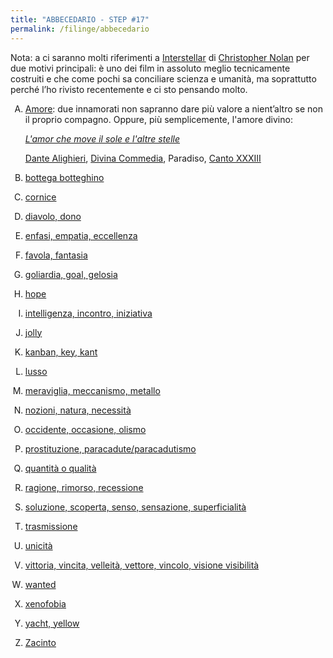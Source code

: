 ```yaml
---
title: "ABBECEDARIO - STEP #17"
permalink: /filinge/abbecedario
---
```

Nota: a ci saranno molti riferimenti a [Interstellar](https://www.imdb.com/title/tt0816692/) di [Christopher Nolan](https://www.imdb.com/name/nm0634240/) per due motivi principali: è uno dei film in assoluto meglio tecnicamente costruiti e che come pochi sa conciliare scienza e umanità, ma soprattutto perché l’ho rivisto recentemente e ci sto pensando molto.

1. <a href="http://treccani.it/enciclopedia/amore/" rel="noopener noreferrer" target="_blank">Amore</a>: due innamorati non sapranno dare più valore a nient’altro se non il proprio compagno. Oppure, più semplicemente, l'amore divino:
	
	*<a href="https://it.wikipedia.org/wiki/L%27amor_che_move_il_sole_e_l%27altre_stelle" rel="noopener noreferrer" target="_blank">L'amor che move il sole e l'altre stelle</a>*
	
	<a href="http://www.treccani.it/enciclopedia/dante-alighieri" rel="noopener noreferrer" target="_blank">Dante Alighieri</a>, <a href="http://www.treccani.it/enciclopedia/divina-commedia/" rel="noopener noreferrer" target="_blank">Divina Commedia</a>, Paradiso, <a href="https://digitaldante.columbia.edu/dante/divine-comedy/paradiso/paradiso-33/" rel="noopener noreferrer" target="_blank">Canto XXXIII</a>
1. <a href="" rel="noopener noreferrer" target="_blank">bottega botteghino</a>
1. <a href="" rel="noopener noreferrer" target="_blank">cornice</a>
1. <a href="" rel="noopener noreferrer" target="_blank">diavolo, dono</a>
1. <a href="" rel="noopener noreferrer" target="_blank">enfasi, empatia, eccellenza</a>
1. <a href="" rel="noopener noreferrer" target="_blank">favola, fantasia</a>
1. <a href="" rel="noopener noreferrer" target="_blank">goliardia, goal, gelosia</a>
1. <a href="" rel="noopener noreferrer" target="_blank">hope</a>
1. <a href="" rel="noopener noreferrer" target="_blank">intelligenza, incontro, iniziativa</a>
1. <a href="" rel="noopener noreferrer" target="_blank">jolly</a>
1. <a href="" rel="noopener noreferrer" target="_blank">kanban, key, kant</a>
1. <a href="" rel="noopener noreferrer" target="_blank">lusso</a>
1. <a href="" rel="noopener noreferrer" target="_blank">meraviglia, meccanismo, metallo</a>
1. <a href="" rel="noopener noreferrer" target="_blank">nozioni, natura, necessità</a>
1. <a href="" rel="noopener noreferrer" target="_blank">occidente, occasione, olismo</a>
1. <a href="" rel="noopener noreferrer" target="_blank">prostituzione, paracadute/paracadutismo</a>
1. <a href="" rel="noopener noreferrer" target="_blank">quantità o qualità</a>
1. <a href="" rel="noopener noreferrer" target="_blank">ragione, rimorso, recessione</a>
1. <a href="" rel="noopener noreferrer" target="_blank">soluzione, scoperta, senso, sensazione, superficialità</a>
1. <a href="" rel="noopener noreferrer" target="_blank">trasmissione</a>
1. <a href="" rel="noopener noreferrer" target="_blank">unicità</a>
1. <a href="" rel="noopener noreferrer" target="_blank">vittoria, vincita, velleità, vettore, vincolo, visione visibilità</a>
1. <a href="" rel="noopener noreferrer" target="_blank">wanted</a>
1. <a href="" rel="noopener noreferrer" target="_blank">xenofobia</a>
1. <a href="" rel="noopener noreferrer" target="_blank">yacht, yellow</a>
1. <a href="" rel="noopener noreferrer" target="_blank">Zacinto</a>

<style>
	ol {
		list-style: upper-alpha
	}
</style>
